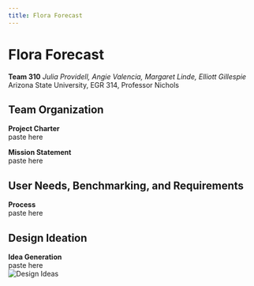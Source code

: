 ```yaml
---
title: Flora Forecast
---
```

# Flora Forecast
**Team 310**
_Julia Providell, Angie Valencia, Margaret Linde, Elliott Gillespie_  
Arizona State University, EGR 314, Professor Nichols

## **Team Organization**
 **Project Charter**  
 paste here

 **Mission Statement**  
 paste here

## **User Needs, Benchmarking, and Requirements**
**Process**  
paste here

## **Design Ideation**
**Idea Generation**  
paste here  
![Design Ideas](https://github.com/Team-310/Team-310.github.io/assets/157059404/37c3e292-1c56-4b13-a72f-d6664a71bd19)



